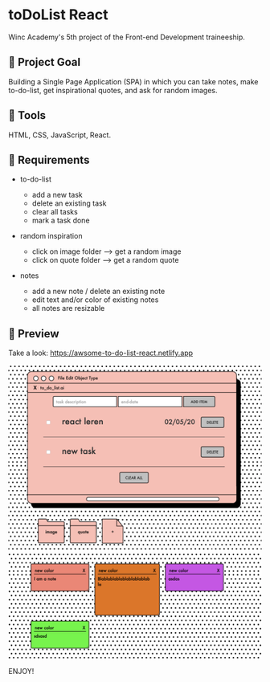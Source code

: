 # toDoList React

Winc Academy's 5th project of the Front-end Development traineeship.

## 💬 Project Goal

Building a Single Page Application (SPA) in which you can take notes,  make to-do-list, get inspirational quotes, and ask for random images.

## 💬 Tools

HTML, CSS, JavaScript, React.

## 💬 Requirements

- to-do-list
  - add a new task
  - delete an existing task
  - clear all tasks
  - mark a task done
  
- random inspiration
  - click on image folder --> get a random image
  - click on quote folder --> get a random quote
  
- notes
  - add a new note / delete an existing note
  - edit text and/or color of existing notes
  - all notes are resizable

## 🚀 Preview

Take a look: 
https://awsome-to-do-list-react.netlify.app

![alt text](preview.png)
![alt text](preview0.png)

ENJOY!
